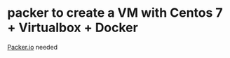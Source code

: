 # packer to create a VM with Centos 7 + Virtualbox + Docker

[Packer.io](https://www.packer.io/) needed
